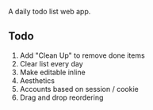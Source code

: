 A daily todo list web app.

## Todo
1. Add "Clean Up" to remove done items
2. Clear list every day
3. Make editable inline
4. Aesthetics
5. Accounts based on session / cookie
6. Drag and drop reordering
